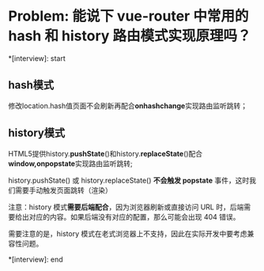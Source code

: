 # Problem: 能说下 vue-router 中常用的 hash 和 history 路由模式实现原理吗？

*[interview]: start

## hash模式
修改location.hash值页面不会刷新再配合**onhashchange**实现路由监听跳转；
## history模式
HTML5提供history.**pushState**()和history.**replaceState**()配合**window,onpopstate**实现路由监听跳转;

history.pushState() 或 history.replaceState() **不会触发 popstate** 事件，这时我们需要手动触发页面跳转（渲染）

注意：history 模式**需要后端配合**，因为浏览器刷新或直接访问 URL 时，后端需要给出对应的内容。如果后端没有对应的配置，那么可能会出现 404 错误。

需要注意的是，history 模式在老式浏览器上不支持，因此在实际开发中要考虑兼容性问题。


*[interview]: end
